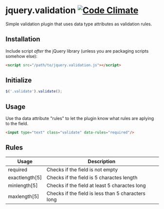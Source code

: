 jquery.validation [![Code Climate](https://codeclimate.com/github/seinoxygen/jquery-validation.png)](https://codeclimate.com/github/seinoxygen/jquery-validation)
=================

Simple validation plugin that uses data type attributes as validation rules.

## Installation

Include script *after* the jQuery library (unless you are packaging scripts somehow else):

```html
<script src="/path/to/jquery.validation.js"></script>
```

## Initialize

```javascript
$('.validate').validate();
```

## Usage

Use tha data attribute "rules" to let the plugin know what rules are aplying to the field.

```html
<input type="text" class="validate" data-rules="required"/>
```

## Rules

Usage | Description
------------- | -------------
required  | Checks if the field is not empty
exactlength[5]  | Checks if the field is 5 charactes length
minlength[5]  | Checks if the field at least 5 charactes long
maxlength[5]  | Checks if the field is less than 5 characters long
